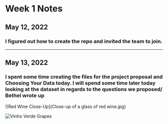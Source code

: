 # **Week 1 Notes**

## May 12, 2022

### I figured out how to create the repo and invited the team to join.

---

## May 13, 2022

### I spent some time creating the files for the project proposal and Choosing Your Data today. I will spend some time later today looking at the dataset in regards to the questions we proposed/ Bethel wrote up

![Red Wine Close-Up](Close-up of a glass of red wine.jpg)

![Vinho Verde Grapes](Vino_Verde_grapes_photocredit_Courtesy_of_Alvarinho-700x461.jpg)

